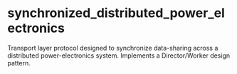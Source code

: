 # synchronized_distributed_power_electronics
Transport layer protocol designed to synchronize data-sharing across a distributed power-electronics system. Implements a Director/Worker design pattern.
